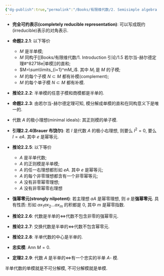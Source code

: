 ```yaml
---
{"dg-publish":true,"permalink":"/Books/有限维代数/2. Semisimple algebra 半单代数/2.2 半单模和半单代数/","dgPassFrontmatter":true,"created":"2024-08-10T16:15:41.423+08:00","updated":"2024-08-11T09:21:50.659+08:00"}
---
```


+ **完全可约表示(completely reducible representation)**: 可以写成既约(irreducible)表示的对角表示.

+ **命题2.2.1**: 以下等价
	+ $M$ 是半单模;
	+ $M$ 同构于[[Books/有限维代数/1. Introduction 引论/1.5 若尔当-赫尔德定理#^82718e\|单模]]的直和;
	+ $M=\sum\limits_{i=1}^mM_i$. 其中 $M_i$ 是 $M$ 的子模;
	+ $M$ 的每个子模 $N\subset M$ 都有补模(complement);
	+ $M$ 的每个单子模 $N\subset M$ 都有补模.

+ **推论2.2.2**: 半单模的任意子模和商模都是半单的.

+ **命题2.2.3**: 由若尔当-赫尔德定理可知, 模分解成单模的直和在同构意义下是唯一的.

+ 代数 $A$ 的极小理想(minimal ideals): 其正则模的单子模.

+ **引理2.2.4(Brauer 布饶尔)**: 若 $I$ 是代数 $A$ 的极小右理想, 则要么 $I^2= 0$, 要么 $I=eA$. 其中 $e$ 是幂等元.

+ **推论2.2.5**: 以下等价
	+ $A$ 是半单代数;
	+ $A$ 的正则模是半单模;
	+ $A$ 的任一右理想都形如 $eA$. 其中 $e$ 是幂等元;
	+ $A$ 的每个非零理想都含有一个非零幂等元;
	+ $A$ 没有非零幂零理想;
	+ $A$ 没有非零幂零右理想

+ **强幂零元(strongly nilpotent)**: 若主理想 $aA$ 是幂零理想, 则 $a$ 是**强幂零元**. 具有性质: 形如 $ax_1ax_2...ax_m$ 的积都是 $0$, 其中 $m$ 是幂零指数.

+ **推论2.2.6**: 代数是半单的$\Longleftrightarrow$代数不包含非零的强幂零元.

+ **推论2.2.7**: 交换代数是半单的$\Longleftrightarrow$代数不包含幂零元.

+ **推论2.2.8**: 半单代数的中心是半单的.

+ **忠实模**: $\mathrm{Ann\ }M=0$.

+ **定理2.2.9**: 代数 $A$ 是半单的$\Longleftrightarrow$有一个忠实的半单 $A$- 模.

半单代数的单模就是不可分解模, 不可分解模就是单模.
